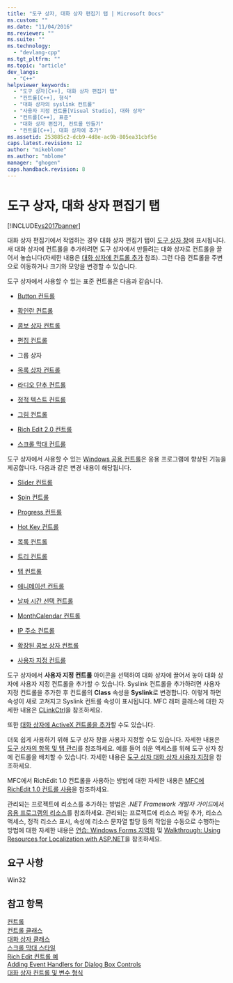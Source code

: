 ```yaml
---
title: "도구 상자, 대화 상자 편집기 탭 | Microsoft Docs"
ms.custom: ""
ms.date: "11/04/2016"
ms.reviewer: ""
ms.suite: ""
ms.technology: 
  - "devlang-cpp"
ms.tgt_pltfrm: ""
ms.topic: "article"
dev_langs: 
  - "C++"
helpviewer_keywords: 
  - "도구 상자[C++], 대화 상자 편집기 탭"
  - "컨트롤[C++], 형식"
  - "대화 상자의 syslink 컨트롤"
  - "사용자 지정 컨트롤[Visual Studio], 대화 상자"
  - "컨트롤[C++], 표준"
  - "대화 상자 편집기, 컨트롤 만들기"
  - "컨트롤[C++], 대화 상자에 추가"
ms.assetid: 253885c2-dcb9-4d8e-ac9b-805ea31cbf5e
caps.latest.revision: 12
author: "mikeblome"
ms.author: "mblome"
manager: "ghogen"
caps.handback.revision: 8
---
```

# 도구 상자, 대화 상자 편집기 탭
[!INCLUDE[vs2017banner](../assembler/inline/includes/vs2017banner.md)]

대화 상자 편집기에서 작업하는 경우 대화 상자 편집기 탭이 [도구 상자 창](../Topic/Toolbox.md)에 표시됩니다. 새 대화 상자에 컨트롤을 추가하려면 도구 상자에서 만들려는 대화 상자로 컨트롤을 끌어서 놓습니다\(자세한 내용은 [대화 상자에 컨트롤 추가](../mfc/adding-a-control-to-a-dialog-box.md) 참조\). 그런 다음 컨트롤을 주변으로 이동하거나 크기와 모양을 변경할 수 있습니다.  
  
 도구 상자에서 사용할 수 있는 표준 컨트롤은 다음과 같습니다.  
  
-   [Button 컨트롤](../mfc/reference/cbutton-class.md)  
  
-   [확인란 컨트롤](../mfc/reference/button-styles.md)  
  
-   [콤보 상자 컨트롤](../mfc/reference/ccombobox-class.md)  
  
-   [편집 컨트롤](../mfc/reference/cedit-class.md)  
  
-   그룹 상자  
  
-   [목록 상자 컨트롤](../mfc/reference/clistbox-class.md)  
  
-   [라디오 단추 컨트롤](../mfc/reference/button-styles.md)  
  
-   [정적 텍스트 컨트롤](../mfc/reference/cstatic-class.md)  
  
-   [그림 컨트롤](../mfc/reference/cpictureholder-class.md)  
  
-   [Rich Edit 2.0 컨트롤](../mfc/using-cricheditctrl.md)  
  
-   [스크롤 막대 컨트롤](../mfc/reference/cscrollbar-class.md)  
  
 도구 상자에서 사용할 수 있는 [Windows 공용 컨트롤](../mfc/controls-mfc.md)은 응용 프로그램에 향상된 기능을 제공합니다. 다음과 같은 변경 내용이 해당됩니다.  
  
-   [Slider 컨트롤](../mfc/slider-control-styles.md)  
  
-   [Spin 컨트롤](../mfc/using-cspinbuttonctrl.md)  
  
-   [Progress 컨트롤](../mfc/styles-for-the-progress-control.md)  
  
-   [Hot Key 컨트롤](../mfc/using-a-hot-key-control.md)  
  
-   [목록 컨트롤](../mfc/list-control-and-list-view.md)  
  
-   [트리 컨트롤](../mfc/tree-control-styles.md)  
  
-   [탭 컨트롤](../mfc/tab-controls-and-property-sheets.md)  
  
-   [애니메이션 컨트롤](../mfc/using-an-animation-control.md)  
  
-   [날짜 시간 선택 컨트롤](../mfc/creating-the-date-and-time-picker-control.md)  
  
-   [MonthCalendar 컨트롤](../mfc/month-calendar-control-examples.md)  
  
-   [IP 주소 컨트롤](../mfc/reference/cipaddressctrl-class.md)  
  
-   [확장된 콤보 상자 컨트롤](../mfc/creating-an-extended-combo-box-control.md)  
  
-   [사용자 지정 컨트롤](../mfc/custom-controls-in-the-dialog-editor.md)  
  
 도구 상자에서 **사용자 지정 컨트롤** 아이콘을 선택하여 대화 상자에 끌어서 놓아 대화 상자에 사용자 지정 컨트롤을 추가할 수 있습니다. Syslink 컨트롤을 추가하려면 사용자 지정 컨트롤을 추가한 후 컨트롤의 **Class** 속성을 **Syslink**로 변경합니다. 이렇게 하면 속성이 새로 고쳐지고 Syslink 컨트롤 속성이 표시됩니다. MFC 래퍼 클래스에 대한 자세한 내용은 [CLinkCtrl](../mfc/reference/clinkctrl-class.md)을 참조하세요.  
  
 또한 [대화 상자에 ActiveX 컨트롤을 추가](../mfc/viewing-and-adding-activex-controls-to-a-dialog-box.md)할 수도 있습니다.  
  
 더욱 쉽게 사용하기 위해 도구 상자 창을 사용자 지정할 수도 있습니다. 자세한 내용은 [도구 상자의 항목 및 탭 관리](http://msdn.microsoft.com/ko-kr/21285050-cadd-455a-b1f5-a2289a89c4db)를 참조하세요. 예를 들어 쉬운 액세스를 위해 도구 상자 창에 컨트롤을 배치할 수 있습니다. 자세한 내용은 [도구 상자 대화 상자 사용자 지정](http://msdn.microsoft.com/ko-kr/bd07835f-18a8-433e-bccc-7141f65263bb)을 참조하세요.  
  
 MFC에서 RichEdit 1.0 컨트롤을 사용하는 방법에 대한 자세한 내용은 [MFC에 RichEdit 1.0 컨트롤 사용](../mfc/using-the-richedit-1-0-control-with-mfc.md)을 참조하세요.  
  
 관리되는 프로젝트에 리소스를 추가하는 방법은 *.NET Framework 개발자 가이드*에서 [응용 프로그램의 리소스](../Topic/Resources%20in%20Desktop%20Apps.md)를 참조하세요. 관리되는 프로젝트에 리소스 파일 추가, 리소스 액세스, 정적 리소스 표시, 속성에 리소스 문자열 할당 등의 작업을 수동으로 수행하는 방법에 대한 자세한 내용은 [연습: Windows Forms 지역화](http://msdn.microsoft.com/ko-kr/9a96220d-a19b-4de0-9f48-01e5d82679e5) 및 [Walkthrough: Using Resources for Localization with ASP.NET](../Topic/Walkthrough:%20Using%20Resources%20for%20Localization%20with%20ASP.NET.md)을 참조하세요.  
  
## 요구 사항  
 Win32  
  
## 참고 항목  
 [컨트롤](../mfc/controls-mfc.md)   
 [컨트롤 클래스](../mfc/control-classes.md)   
 [대화 상자 클래스](../mfc/dialog-box-classes.md)   
 [스크롤 막대 스타일](../mfc/reference/scroll-bar-styles.md)   
 [Rich Edit 컨트롤 예](../mfc/rich-edit-control-examples.md)   
 [Adding Event Handlers for Dialog Box Controls](../mfc/adding-event-handlers-for-dialog-box-controls.md)   
 [대화 상자 컨트롤 및 변수 형식](../ide/dialog-box-controls-and-variable-types.md)